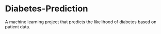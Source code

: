 # Diabetes-Prediction
A machine learning project that predicts the likelihood of diabetes based on patient data.
